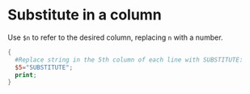 # Substitute in a column

Use `$n` to refer to the desired column, replacing `n` with a number.

```awk
{
  #Replace string in the 5th column of each line with SUBSTITUTE:
  $5="SUBSTITUTE";
  print;
}
```

